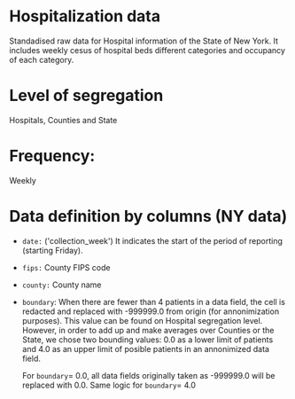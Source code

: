 # Hospitalization data
Standadised raw data for Hospital information of the State of New York. It includes weekly cesus of hospital beds different categories and occupancy of each category.

# Level of segregation

Hospitals, Counties and State

# Frequency:

Weekly

# Data definition by columns (NY data)

- `date:` ('collection_week') It indicates the start of the period of reporting (starting Friday).
- `fips:` County FIPS code
- `county:` County name
- `boundary`: When there are fewer than 4 patients in a data field, the cell is redacted and replaced with -999999.0 from origin (for annonimization purposes). This value can be found on Hospital segregation level. However, in order to add up and make averages over Counties or the State, we chose two bounding values: 0.0 as a lower limit of patients and 4.0 as an upper limit of posible patients in an annonimized data field.

    For `boundary`= 0.0, all data fields originally taken as -999999.0 will be replaced with 0.0. Same logic for `boundary`= 4.0

